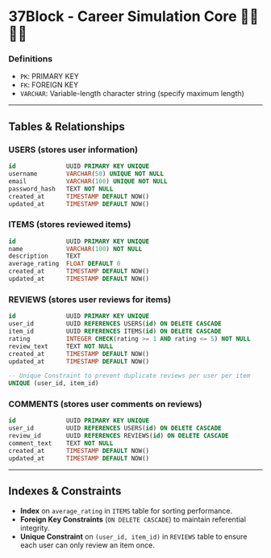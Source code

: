 # 37Block - Career Simulation Core 👨‍💻👩‍💻

### Definitions
- `PK`: PRIMARY KEY
- `FK`: FOREIGN KEY
- `VARCHAR`: Variable-length character string (specify maximum length)

---

## Tables & Relationships

### USERS (stores user information)
```sql
id              UUID PRIMARY KEY UNIQUE
username        VARCHAR(50) UNIQUE NOT NULL
email           VARCHAR(100) UNIQUE NOT NULL
password_hash   TEXT NOT NULL
created_at      TIMESTAMP DEFAULT NOW()
updated_at      TIMESTAMP DEFAULT NOW()
```

### ITEMS (stores reviewed items)
```sql
id              UUID PRIMARY KEY UNIQUE
name            VARCHAR(100) NOT NULL
description     TEXT
average_rating  FLOAT DEFAULT 0
created_at      TIMESTAMP DEFAULT NOW()
updated_at      TIMESTAMP DEFAULT NOW()
```

### REVIEWS (stores user reviews for items)
```sql
id              UUID PRIMARY KEY UNIQUE
user_id         UUID REFERENCES USERS(id) ON DELETE CASCADE
item_id         UUID REFERENCES ITEMS(id) ON DELETE CASCADE
rating          INTEGER CHECK(rating >= 1 AND rating <= 5) NOT NULL
review_text     TEXT NOT NULL
created_at      TIMESTAMP DEFAULT NOW()
updated_at      TIMESTAMP DEFAULT NOW()

-- Unique Constraint to prevent duplicate reviews per user per item
UNIQUE (user_id, item_id)
```

### COMMENTS (stores user comments on reviews)
```sql
id              UUID PRIMARY KEY UNIQUE
user_id         UUID REFERENCES USERS(id) ON DELETE CASCADE
review_id       UUID REFERENCES REVIEWS(id) ON DELETE CASCADE
comment_text    TEXT NOT NULL
created_at      TIMESTAMP DEFAULT NOW()
updated_at      TIMESTAMP DEFAULT NOW()
```

---

## Indexes & Constraints

- **Index** on `average_rating` in `ITEMS` table for sorting performance.
- **Foreign Key Constraints** (`ON DELETE CASCADE`) to maintain referential integrity.
- **Unique Constraint** on `(user_id, item_id)` in `REVIEWS` table to ensure each user can only review an item once.
